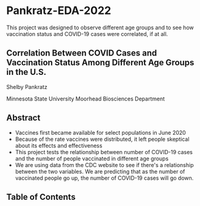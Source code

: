 # Pankratz-EDA-2022

This project was designed to observe different age groups and to see how vaccination status and COVID-19 cases were correlated, if at all.

## Correlation Between COVID Cases and Vaccination Status Among Different Age Groups in the U.S.

Shelby Pankratz

Minnesota State University Moorhead Biosciences Department

## Abstract

-   Vaccines first became available for select populations in June 2020
-   Because of the rate vaccines were distributed, it left people skeptical about its effects and effectiveness
-   This project tests the relationship between number of COVID-19 cases and the number of people vaccinated in different age groups
-   We are using data from the CDC website to see if there's a relationship between the two variables. We are predicting that as the number of vaccinated people go up, the number of COVID-19 cases will go down.

## Table of Contents
